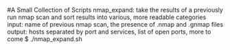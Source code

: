 #A Small Collection of Scripts
nmap_expand: take the results of a previously run nmap scan and sort results into various, more readable categories
	input: name of previous nmap scan, the presence of <name>.nmap and <name>.gnmap files
	output: hosts separated by port and services, list of open ports, more to come
	$ ./nmap_expand.sh <name>
